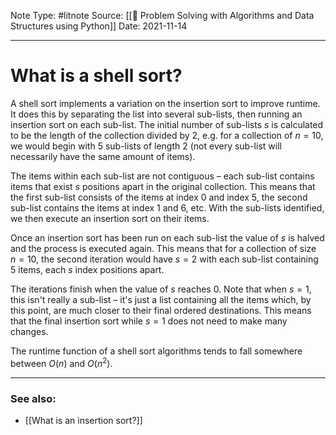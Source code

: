 Note Type: #litnote
Source: [[📖 Problem Solving with Algorithms and Data Structures using Python]]
Date: 2021-11-14

---
# What is a shell sort?
A shell sort implements a variation on the insertion sort to improve runtime. It does this by separating the list into several sub-lists, then running an insertion sort on each sub-list. The initial number of sub-lists $s$ is calculated to be the length of the collection divided by 2, e.g. for a collection of $n=10$, we would begin with 5 sub-lists of length 2 (not every sub-list will necessarily have the same amount of items).

The items within each sub-list are not contiguous – each sub-list contains items that exist $s$ positions apart in the original collection. This means that the first sub-list consists of the items at index 0 and index 5, the second sub-list contains the items at index 1 and 6, etc. With the sub-lists identified, we then execute an insertion sort on their items.

Once an insertion sort has been run on each sub-list the value of $s$ is halved and the process is executed again. This means that for a collection of size $n=10$, the second iteration would have $s=2$ with each sub-list containing 5 items, each $s$ index positions apart.

The iterations finish when the value of $s$ reaches 0. Note that when $s=1$, this isn't really a sub-list – it's just a list containing all the items which, by this point, are much closer to their final ordered destinations. This means that the final insertion sort while $s=1$ does not need to make many changes.

The runtime function of a shell sort algorithms tends to fall somewhere between $O(n)$ and $O(n^2)$.

---
### See also:
- [[What is an insertion sort?]]